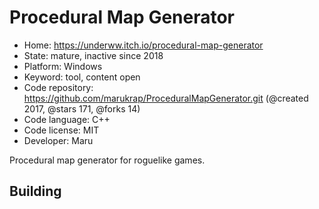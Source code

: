 # Procedural Map Generator

- Home: https://underww.itch.io/procedural-map-generator
- State: mature, inactive since 2018
- Platform: Windows
- Keyword: tool, content open
- Code repository: https://github.com/marukrap/ProceduralMapGenerator.git (@created 2017, @stars 171, @forks 14)
- Code language: C++
- Code license: MIT
- Developer: Maru

Procedural map generator for roguelike games.

## Building
